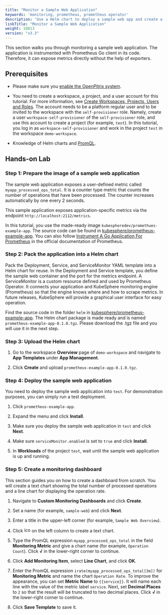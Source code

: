 ```yaml
---
title: "Monitor a Sample Web Application"
keywords: 'monitoring, prometheus, prometheus operator'
description: 'Use a Helm chart to deploy a sample web app and create a dashboard to monitor the app.'
linkTitle: "Monitor a Sample Web Application"
weight: 10813
version: "v3.3"
---
```


This section walks you through monitoring a sample web application. The application is instrumented with Prometheus Go client in its code. Therefore, it can expose metrics directly without the help of exporters.

## Prerequisites

- Please make sure you [enable the OpenPitrix system](../../../../pluggable-components/app-store/).
- You need to create a workspace, a project, and a user account for this tutorial. For more information, see [Create Workspaces, Projects, Users and Roles](../../../../quick-start/create-workspace-and-project/). The account needs to be a platform regular user and to be invited to the workspace with the `self-provisioner` role. Namely, create a user `workspace-self-provisioner` of the `self-provisioner` role, and use this account to create a project (for example, `test`). In this tutorial, you log in as `workspace-self-provisioner` and work in the project `test` in the workspace `demo-workspace`.

- Knowledge of Helm charts and [PromQL](https://prometheus.io/docs/prometheus/latest/querying/examples/).

## Hands-on Lab

### Step 1: Prepare the image of a sample web application

The sample web application exposes a user-defined metric called `myapp_processed_ops_total`. It is a counter type metric that counts the number of operations that have been processed. The counter increases automatically by one every 2 seconds.

This sample application exposes application-specific metrics via the endpoint `http://localhost:2112/metrics`.

In this tutorial, you use the made-ready image `kubespheredev/promethues-example-app`. The source code can be found in [kubesphere/prometheus-example-app](https://github.com/kubesphere/prometheus-example-app). You can also follow [Instrument A Go Application For Prometheus](https://prometheus.io/docs/guides/go-application/) in the official documentation of Prometheus.

### Step 2: Pack the application into a Helm chart

Pack the Deployment, Service, and ServiceMonitor YAML template into a Helm chart for reuse. In the Deployment and Service template, you define the sample web container and the port for the metrics endpoint. A ServiceMonitor is a custom resource defined and used by Prometheus Operator. It connects your application and KubeSphere monitoring engine (Prometheus) so that the engine knows where and how to scrape metrics. In future releases, KubeSphere will provide a graphical user interface for easy operation.

Find the source code in the folder `helm` in [kubesphere/prometheus-example-app](https://github.com/kubesphere/prometheus-example-app). The Helm chart package is made ready and is named `prometheus-example-app-0.1.0.tgz`. Please download the .tgz file and you will use it in the next step.

### Step 3: Upload the Helm chart

1. Go to the workspace **Overview** page of `demo-workspace` and navigate to **App Templates** under **App Management**.

2. Click **Create** and upload `prometheus-example-app-0.1.0.tgz`.

### Step 4: Deploy the sample web application

You need to deploy the sample web application into `test`. For demonstration purposes, you can simply run a test deployment.

1. Click `prometheus-example-app`.

2. Expand the menu and click **Install**.

3. Make sure you deploy the sample web application in `test` and click **Next**.

4. Make sure `serviceMonitor.enabled` is set to `true` and click **Install**.

5. In **Workloads** of the project `test`, wait until the sample web application is up and running.

### Step 5: Create a monitoring dashboard

This section guides you on how to create a dashboard from scratch. You will create a text chart showing the total number of processed operations and a line chart for displaying the operation rate.

1. Navigate to **Custom Monitoring Dashboards** and click **Create**.

2. Set a name (for example, `sample-web`) and click **Next**.

3. Enter a title in the upper-left corner (for example, `Sample Web Overview`).

4. Click <img src="/images/docs/v3.x/project-user-guide/custom-application-monitoring/examples/monitor-sample-app/plus-icon.png" height="16px" width="20px" alt="icon" /> on the left column to create a text chart.

5. Type the PromQL expression `myapp_processed_ops_total` in the field **Monitoring Metric** and give a chart name (for example, `Operation Count`). Click **√** in the lower-right corner to continue.

6. Click **Add Monitoring Item**, select **Line Chart**, and click **OK**.

7. Enter the PromQL expression `irate(myapp_processed_ops_total[3m])` for **Monitoring Metric** and name the chart `Operation Rate`. To improve the appearance, you can set **Metric Name** to `{{service}}`. It will name each line with the value of the metric label `service`. Next, set **Decimal Places** to `2` so that the result will be truncated to two decimal places. Click **√** in the lower-right corner to continue.

8. Click **Save Template** to save it.

